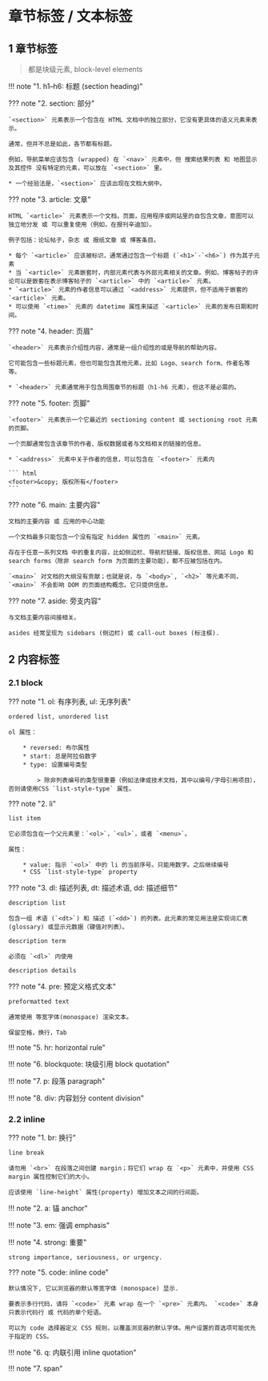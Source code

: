 # 章节标签 / 文本标签

## 1 章节标签

> 都是块级元素, block-level elements

!!! note "1. h1–h6: 标题 (section heading)"

??? note "2. section: 部分"

    `<section>` 元素表示一个包含在 HTML 文档中的独立部分，它没有更具体的语义元素来表示。
    
    通常，但并不总是如此，各节都有标题。

    例如，导航菜单应该包含 (wrapped) 在 `<nav>` 元素中，但 搜索结果列表 和 地图显示 及其控件 没有特定的元素，可以放在 `<section>` 里。

    * 一个经验法是，`<section>` 应该出现在文档大纲中。

??? note "3. article: 文章"

    HTML `<article>` 元素表示一个文档，页面，应用程序或网站里的自包含文章，意图可以 独立地分发 或 可以重复使用（例如，在报刊辛迪加）。
    
    例子包括：论坛帖子，杂志 或 报纸文章 或 博客条目。

    * 每个 `<article>` 应该被标识，通常通过包含一个标题 (`<h1>`-`<h6>`) 作为其子元素
    * 当 `<article>` 元素嵌套时，内部元素代表与外部元素相关的文章。例如，博客帖子的评论可以是嵌套在表示博客帖子的 `<article>` 中的 `<article>` 元素。
    * `<article>` 元素的作者信息可以通过 `<address>` 元素提供，但不适用于嵌套的 `<article>` 元素。
    * 可以使用 `<time>` 元素的 datetime 属性来描述 `<article>` 元素的发布日期和时间。


??? note "4. header: 页眉"


    `<header>` 元素表示介绍性内容，通常是一组介绍性的或是导航的帮助内容。
    
    它可能包含一些标题元素，但也可能包含其他元素，比如 Logo、search form、作者名等等。

    * `<header>` 元素通常用于包含周围章节的标题（h1-h6 元素），但这不是必需的。

??? note "5. footer: 页脚"

    `<footer>` 元素表示一个它最近的 sectioning content 或 sectioning root 元素的页脚。

    一个页脚通常包含该章节的作者、版权数据或者与文档相关的链接的信息。

    * `<address>` 元素中关于作者的信息，可以包含在 `<footer>` 元素内

    ``` html
    <footer>&copy; 版权所有</footer>
    ```


??? note "6. main: 主要内容"

    文档的主要内容 或 应用的中心功能

    一个文档最多只能包含一个没有指定 hidden 属性的 `<main>` 元素。

    存在于任意一系列文档 中的重复内容，比如侧边栏、导航栏链接、版权信息、网站 Logo 和 search forms（除非 search form 为页面的主要功能），都不应被包括在内。

    `<main>` 对文档的大纲没有贡献；也就是说，与 `<body>`, `<h2>` 等元素不同，`<main>` 不会影响 DOM 的页面结构概念。它只提供信息。

??? note "7. aside: 旁支内容"

    与文档主要内容间接相关。
    
    asides 经常呈现为 sidebars (侧边栏) 或 call-out boxes (标注框).


## 2 内容标签

### 2.1 block

??? note "1. ol: 有序列表, ul: 无序列表"

    ordered list, unordered list

    ol 属性：

        * reversed: 布尔属性
        * start: 总是阿拉伯数字
        * type: 设置编号类型

            > 除非列表编号的类型很重要（例如法律或技术文档，其中以编号/字母引用项目），否则请使用CSS `list-style-type` 属性。


??? note "2. li"

    list item

    它必须包含在一个父元素里：`<ol>`，`<ul>`，或者 `<menu>`。

    属性：

        * value: 指示 `<ol>` 中的 li 的当前序号。只能用数字。之后继续编号
        * CSS `list-style-type` property

??? note "3. dl: 描述列表, dt: 描述术语, dd: 描述细节"

    description list

    包含一组 术语 (`<dt>`) 和 描述 (`<dd>`) 的列表。此元素的常见用法是实现词汇表 (glossary) 或显示元数据（键值对列表）。

    description term

    必须在 `<dl>` 内使用
    
    description details


??? note "4. pre: 预定义格式文本"

    preformatted text

    通常使用 等宽字体(monospace) 渲染文本。

    保留空格，换行，Tab


!!! note "5. hr: horizontal rule"

!!! note "6. blockquote: 块级引用 block quotation"

!!! note "7. p: 段落 paragraph"

!!! note "8. div: 内容划分 content division"


### 2.2 inline

??? note "1. br: 换行"

    line break

    请勿用 `<br>` 在段落之间创建 margin；将它们 wrap 在 `<p>` 元素中，并使用 CSS margin 属性控制它们的大小。

    应该使用 `line-height` 属性(property) 增加文本之间的行间距。


!!! note "2. a: 锚 anchor"

!!! note "3. em: 强调 emphasis"

!!! note "4. strong: 重要"

    strong importance, seriousness, or urgency.

??? note "5. code: inline code"

    默认情况下, 它以浏览器的默认等宽字体 (monospace) 显示.

    要表示多行代码，请将 `<code>` 元素 wrap 在一个 `<pre>` 元素内。 `<code>` 本身只表示代码行 或 代码的单个短语。

    可以为 code 选择器定义 CSS 规则，以覆盖浏览器的默认字体。用户设置的首选项可能优先于指定的 CSS。

!!! note "6. q: 内联引用 inline quotation"

!!! note "7. span"
